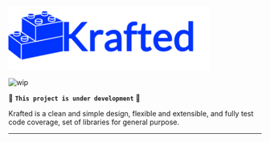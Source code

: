 ![logo](docs/logo.png)

![wip](https://camo.githubusercontent.com/a646be419b04e4d0f790613e408d79f991476fab/68747470733a2f2f696d672e736869656c64732e696f2f62616467652f73746162696c6974792d776f726b5f696e5f70726f67726573732d6c69676874677265792e737667)

🚧 **`This project is under development`** 🚧

Krafted is a clean and simple design, flexible and extensible, and fully test code coverage, set of libraries for general purpose.

--------


